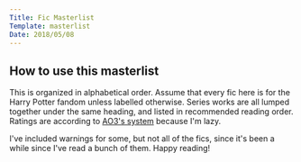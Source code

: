 ```yaml
---
Title: Fic Masterlist
Template: masterlist
Date: 2018/05/08
---
```


## How to use this masterlist

This is organized in alphabetical order. Assume that every fic here is for the Harry Potter fandom unless labelled otherwise. Series works are all lumped together under the same heading, and listed in recommended reading order. Ratings are according to [AO3's system][ao3-rating] because I'm lazy. 

I've included warnings for some, but not all of the fics, since it's been a while since I've read a bunch of them. Happy reading!

[ao3-rating]: https://archiveofourown.org/faq/tutorial-posting-a-work-on-ao3?language_id=en#pwtrating "Link to AO3's official rating description"

